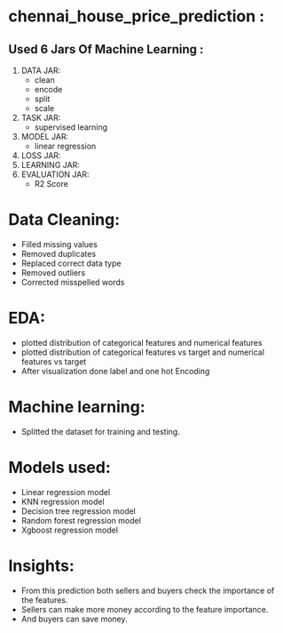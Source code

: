 # chennai_house_price_prediction :
## Used 6 Jars Of Machine Learning :

1) DATA JAR:
   * clean
   * encode
   * split
   * scale     
2) TASK JAR:
   * supervised learning     
3) MODEL JAR:
   * linear regression 
4) LOSS JAR:   
5) LEARNING JAR:
6) EVALUATION JAR:
   * R2 Score

# Data Cleaning:
- Filled missing values
- Removed duplicates
- Replaced correct data type
- Removed outliers
- Corrected misspelled words

# EDA:
- plotted distribution of categorical features and numerical features
- plotted distribution of categorical features vs target and numerical features vs target
- After visualization done label and one hot Encoding

# Machine learning:
- Splitted the dataset for training and testing.

# Models used:
- Linear regression model
- KNN regression model
- Decision tree regression model
- Random forest regression model
- Xgboost regression model

# Insights:
- From this prediction both sellers and buyers check the importance of the features.
- Sellers can make more money according to the feature importance.
- And buyers can save money.
